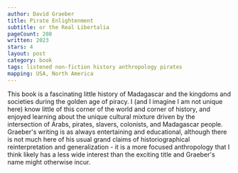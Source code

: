 ```yaml
---
author: David Graeber
title: Pirate Enlightenment
subtitle: or the Real Libertalia
pageCount: 208
written: 2023
stars: 4
layout: post
category: book
tags: listened non-fiction history anthropology pirates
mapping: USA, North America
---
```


This book is a fascinating little history of Madagascar and the kingdoms and societies during the golden age of piracy. I (and I imagine I am not unique here) know little of this corner of the world and corner of history, and enjoyed learning about the unique cultural mixture driven by the intersection of Arabs, pirates, slavers, colonists, and Madagascar people. Graeber's writing is as always entertaining and educational, although there is not much here of his usual grand claims of historiographical reinterpretation and generalization - it is a more focused anthropology that I think likely has a less wide interest than the exciting title and Graeber's name might otherwise incur.
